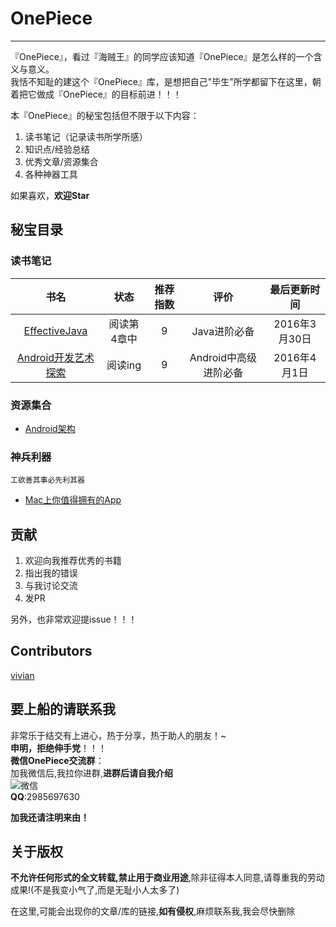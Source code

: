 # OnePiece

---

『OnePiece』，看过『海贼王』的同学应该知道『OnePiece』是怎么样的一个含义与意义。  
我恬不知耻的建这个『OnePiece』库，是想把自己"毕生"所学都留下在这里，朝着把它做成『OnePiece』的目标前进！！！  


本『OnePiece』的秘宝包括但不限于以下内容：  

1. 读书笔记（记录读书所学所感）  
2. 知识点/经验总结  
3. 优秀文章/资源集合  
4. 各种神器工具  


如果喜欢，**欢迎Star**  

## 秘宝目录  

### 读书笔记


|        书名     | 状态     	    |推荐指数       |	        评价  |	最后更新时间  |
| :--------------:|:-------------:|:-------------:|:-------------:| :-------------:|  
| [EffectiveJava](./ReadingNotes/EffectiveJava)  |  阅读第4章中|  9  |Java进阶必备| 2016年3月30日|  
| [Android开发艺术探索](./ReadingNotes/AndroidArt)  |  阅读ing|  9  |Android中高级进阶必备|2016年4月1日|  


### 资源集合

- [Android架构](./Collections/Android/Architecture.md)


### 神兵利器  
	工欲善其事必先利其器
- [Mac上你值得拥有的App](./Tools/macapps.md)



## 贡献

1. 欢迎向我推荐优秀的书籍   
2. 指出我的错误  
3. 与我讨论交流 
4. 发PR  

另外，也非常欢迎提issue！！！


## Contributors

[vivian](https://github.com/vivian8725118)  


## 要上船的请联系我

非常乐于结交有上进心，热于分享，热于助人的朋友！~  
**申明，拒绝伸手党**！！！  
**微信OnePiece交流群**：  
加我微信后,我拉你进群,**进群后请自我介绍**    
![微信](http://ww3.sinaimg.cn/thumbnail/98900c07gw1f2f30b7cs5j20e80e80tx.jpg)   
**QQ**:2985697630  

**加我还请注明来由！**  

## 关于版权

**不允许任何形式的全文转载,禁止用于商业用途**,除非征得本人同意,请尊重我的劳动成果!(不是我变小气了,而是无耻小人太多了)

在这里,可能会出现你的文章/库的链接,**如有侵权**,麻烦联系我,我会尽快删除  

